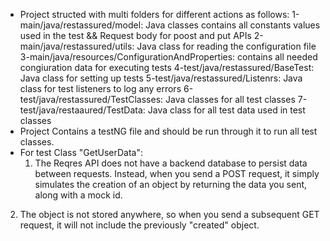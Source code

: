 * Project structed with multi folders for different actions as follows:
1-main/java/restassured/model: Java classes contains all constants values used in the test && Request body for poost and put APIs
2-main/java/restassured/utils: Java class for reading the configuration file
3-main/java/resources/ConfigurationAndProperties: contains all needed congiuration data for executing tests
4-test/java/restassured/BaseTest: Java class for setting up tests
5-test/java/restassured/Listenrs: Java class for test listeners to log any errors
6-test/java/restassured/TestClasses: Java classes for all test classes
7-test/java/restaaured/TestData: Java class for all test data used in test classes
* Project Contains a testNG file  and should be run through it to run all test classes.
* For test Class "GetUserData":
  1. The Reqres API does not have a backend database to persist data between requests. Instead, when you send a POST request, it simply simulates the creation of an object by returning the data you sent, along with a mock id.
2. The object is not stored anywhere, so when you send a subsequent GET request, it will not include the previously "created" object.
